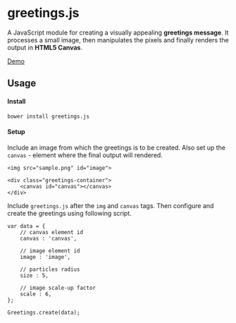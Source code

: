 greetings.js
============

A JavaScript module for creating a visually appealing **greetings message**.
It processes a small image, then manipulates the pixels and finally renders the output 
in **HTML5 Canvas**.

[Demo](http://anhee.github.io/greetings.js/)

Usage
-----
#### Install
```
bower install greetings.js
```

#### Setup
Include an image from which the greetings is to be created. 
Also set up the `canvas` - element where the final output will rendered.

```
<img src="sample.png" id="image">

<div class="greetings-container">
    <canvas id="canvas"></canvas>
</div>
```

Include `greetings.js` after the `img` and `canvas` tags.
Then configure and create the greetings using following script.

```
var data = {
	// canvas element id
	canvas : 'canvas',

	// image element id
	image : 'image',

	// particles radius
	size : 5,

	// image scale-up factor
	scale : 6,
};

Greetings.create(data);
```

    
